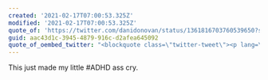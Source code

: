 ```yaml
---
created: '2021-02-17T07:00:53.325Z'
modified: '2021-02-17T07:00:53.325Z'
quote_of: 'https://twitter.com/danidonovan/status/1361816703760539650?s=09'
guid: aac43d1c-3945-4879-916c-d2afea645092
quote_of_oembed_twitter: "<blockquote class=\"twitter-tweet\"><p lang=\"en\" dir=\"ltr\">“Why do you have such low self-esteem?”<br><br>Idk, could have something to do with a lifetime of being criticized?<br><br>\U0001F937\U0001F3FB‍♀️ <a href=\"https://twitter.com/hashtag/ADHD?src=hash&amp;ref_src=twsrc%5Etfw\">#ADHD</a> <a href=\"https://twitter.com/hashtag/NeurodiverseSquad?src=hash&amp;ref_src=twsrc%5Etfw\">#NeurodiverseSquad</a> <a href=\"https://t.co/FarUmIrdcq\">pic.twitter.com/FarUmIrdcq</a></p>&mdash; Dani Donovan \U0001F9D1\U0001F3FB‍\U0001F3A8 ADHD Comics (@danidonovan) <a href=\"https://twitter.com/danidonovan/status/1361816703760539650?ref_src=twsrc%5Etfw\">February 16, 2021</a></blockquote>\n<script async src=\"https://platform.twitter.com/widgets.js\" charset=\"utf-8\"></script>\n"
---
```

This just made my little #ADHD ass cry.
